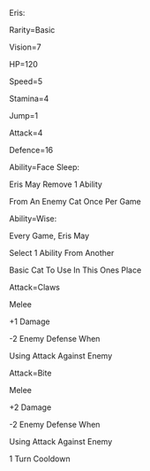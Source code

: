 Eris:

Rarity=Basic

Vision=7

HP=120

Speed=5

Stamina=4

Jump=1

Attack=4

Defence=16

Ability=Face Sleep:

Eris May Remove 1 Ability

From An Enemy Cat Once Per Game

Ability=Wise:

Every Game, Eris May

Select 1 Ability From Another

Basic Cat To Use In This Ones Place

Attack=Claws

Melee

+1 Damage

-2 Enemy Defense When

Using Attack Against Enemy

Attack=Bite

Melee

+2 Damage

-2 Enemy Defense When

Using Attack Against Enemy

1 Turn Cooldown
